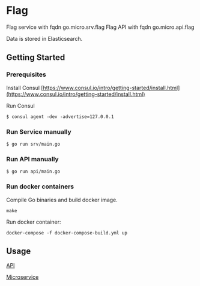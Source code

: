 # Flag 

Flag service with fqdn go.micro.srv.flag
Flag API with fqdn go.micro.api.flag

Data is stored in Elasticsearch.


## Getting Started

### Prerequisites

Install Consul
[https://www.consul.io/intro/getting-started/install.html](https://www.consul.io/intro/getting-started/install.html)

Run Consul
```
$ consul agent -dev -advertise=127.0.0.1
```

### Run Service manually

```
$ go run srv/main.go
```

### Run API manually

```
$ go run api/main.go
```


### Run docker containers
Compile Go binaries and build docker image. 
```
make 
```

Run docker container:
```
docker-compose -f docker-compose-build.yml up
```


## Usage
[API](https://github.com/Rakanixu/flag/tree/master/api)

[Microservice](https://github.com/Rakanixu/flag/tree/master/srv)


